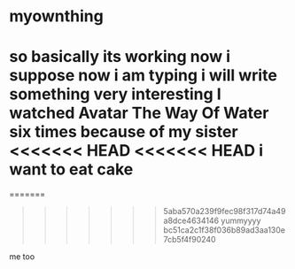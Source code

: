 # myownthing
so basically its working now i suppose
now i am typing 
i will write something very interesting
I watched Avatar The Way Of Water six times because of my sister
<<<<<<< HEAD
<<<<<<< HEAD
i want to eat cake
=======
=======

>>>>>>> 5aba570a239f9fec98f317d74a49a8dce4634146
yummyyyy
>>>>>>> bc51ca2c1f38f036b89ad3aa130e7cb5f4f90240



me too
